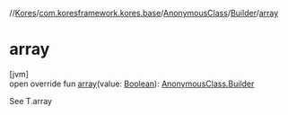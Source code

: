 //[Kores](../../../../index.md)/[com.koresframework.kores.base](../../index.md)/[AnonymousClass](../index.md)/[Builder](index.md)/[array](array.md)

# array

[jvm]\
open override fun [array](array.md)(value: [Boolean](https://kotlinlang.org/api/latest/jvm/stdlib/kotlin/-boolean/index.html)): [AnonymousClass.Builder](index.md)

See T.array

